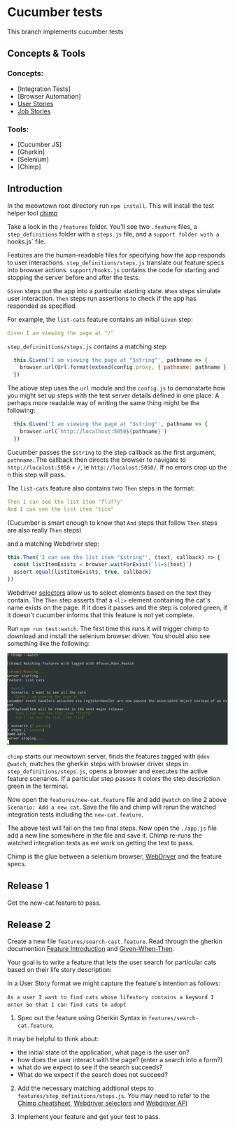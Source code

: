 # Cucumber tests

This branch implements cucumber tests

## Concepts & Tools

### Concepts:
 * [Integration Tests]
 * [Browser Automation]
 * [User Stories]()
 * [Job Stories]()

### Tools:
 * [Cucumber JS]
 * [Gherkin]
 * [Selenium]
 * [Chimp]


## Introduction

In the meowtown root directory run `npm install`. This will install the test helper tool [chimp](https://chimp.readme.io/)

Take a look in the `/features` folder. You'll see two `.feature` files, a `step_definitions` folder with a `steps.js` file, and a `support folder with a `hooks.js` file.

Features are the human-readable files for specifying how the app responds to user interactions. `step_definitions/steps.js` translate our feature specs into browser actions. `support/hooks.js` contains the code for starting and stopping the server before and after the tests.   

`Given` steps put the app into a particular starting state. `When` steps simulate user interaction. `Then` steps run assertions to check if the app has responded as specified.  

For example, the `list-cats` feature contains an initial `Given` step:

```yml
Given I am viewing the page at "/"
```

`step_defininitions/steps.js` contains a matching step:

```js
  this.Given('I am viewing the page at "$string"', pathname => {
    browser.url(Url.format(extend(config.proxy, { pathname: pathname })))
  })

```
The above step uses the `url` module and the `config.js` to demonstarte how you might set up steps with the test server details defined in one place. A perhaps more readable way of writing the same thing might be the following:     

```js
  this.Given('I am viewing the page at "$string"', pathname => {
    browser.url(`http://localhost:5050${pathname}`)
  })

```

Cucumber passes the `$string` to the step callback as the first argument, `pathname`. The callback then directs the browser to navigate to `http://localost:5050` + `/`, ie `http://localost:5050/`. If no errors crop up the n this step will pass.

The `list-cats` feature also contains two `Then` steps in the format:
```yml
Then I can see the list item "fluffy"
And I can see the list item "tick"
```

(Cucumber is smart enough to know that `And` steps that follow `Then` steps are also really `Then` steps)

and a matching Webdriver step:
```js  
this.Then('I can see the list item "$string"', (text, callback) => {
  const listItemExists = browser.waitForExist(`li=${text}`)
  assert.equal(listItemExists, true, callback)
})
```

Webdriver [selectors](http://webdriver.io/guide/usage/selectors.html) allow us to select elements based on the text they contain. The `Then` step asserts that a `<li>` element  containing the cat's name exists on the page. If it does it passes and the step is colored green, if it doesn't cucumber informs that this feature is not yet complete.

Run `npm run test:watch`. The first time this runs it will trigger chimp to download and install the selenium browser driver. You should also see something like the following:

![list cats feature test](/images/list-cats-run.png)

`chimp` starts our meowtown server, finds the features tagged with `@dev` `@watch`, matches the gherkin steps with browser driver steps in `step_definitions/steps.js`, opens a browser and executes the active feature scenarios. If a particular step passes it colors the step description green in the terminal.
  
Now open the `features/new-cat.feature` file and add `@watch` on line 2 above `Scenario: Add a new cat`. Save the file and chimp will rerun the watched integration tests including the `new-cat.feature`.

The above test will fail on the two final steps. Now open the `./app.js` file add a new line somewhere in the file and save it. Chimp re-runs the watched integration tests as we work on getting the test to pass. 

Chimp is the glue between a selenium browser, [WebDriver](http://webdriver.io/) and the feature specs.  

## Release 1

Get the new-cat.feature to pass. 

## Release 2 

Create a new file `features/search-cast.feature`. Read through the gherkin documention [Feature Introduction](https://github.com/cucumber/cucumber/wiki/Feature-Introduction) and [Given-When-Then](https://github.com/cucumber/cucumber/wiki/Given-When-Then). 

Your goal is to write a feature that lets the user search for particular cats based on their life story description:  

In a User Story format we might capture the feature's intention as follows:

`As a user
I want to find cats whose lifestory contains a keyword I enter
So that I can find cats to adopt
`

1. Spec out the feature using Gherkin Syntax in `features/search-cat.feature`.

It may be helpful to think about:

  * the initial state of the application, what page is the user on?
  * how does the user interact with the page? (enter a search into a form?)
  * what do we expect to see if the search succeeds?
  * What do we expect if the search does not succeed?

2. Add the necessary matching addtional steps to `features/step_definitions/steps.js`. You may need to refer to the [Chimp cheatsheet](https://chimp.readme.io/docs/cheat-sheet), [Webdriver selectors](http://webdriver.io/guide/usage/selectors.html) and [Webdriver API](http://webdriver.io/api.html)

3. Implement your feature and get your test to pass. 

